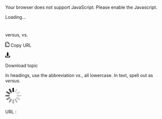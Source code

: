 Your browser does not support JavaScript. Please enable the Javascript.

Loading...

# 

versus, vs.

![Copy URL](versus-vs_files/Copy.png)
Copy URL

![Download](versus-vs_files/Download.png)

Download topic

In headings, use the abbreviation *vs.*, all lowercase. In text, spell out as *versus*.

![In progress](versus-vs_files/activity-large.gif)

URL :
